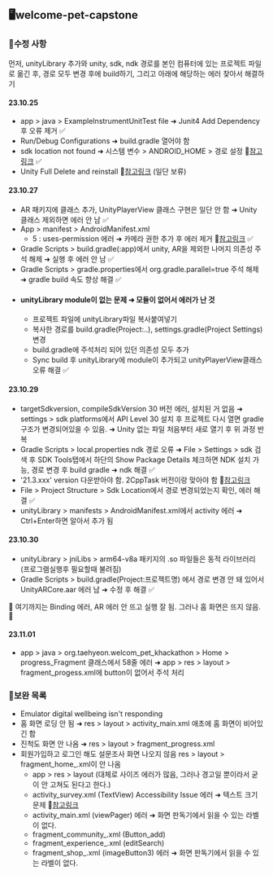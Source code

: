 ## 🖥️welcome-pet-capstone

### 🔧수정 사항

먼저, unityLibrary 추가와 unity, sdk, ndk 경로를 본인 컴퓨터에 있는 프로젝트 파일로 옮긴 후, 경로 모두 변경 후에 build하기, 그리고 아래에 해당하는 에러 찾아서 해결하기

#### 23.10.25
- app > java > ExampleInstrumentUnitTest file ➜ Junit4 Add Dependency 후 오류 제거 ✅
- Run/Debug Configurations <no module> ➜ build.gradle 열어야 함 
- sdk location not found ➜ 시스템 변수 > ANDROID_HOME > 경로 설정 🔗[참고링크](https://velog.io/@vector13/Android-Studio-SDK-location-not-found-%EC%97%90%EB%9F%AC-%ED%95%B4%EA%B2%B0-%EB%B0%A9%EB%B2%95) ✅
- Unity Full Delete and reinstall 🔗[참고링크](https://www.youtube.com/watch?v=IpOeYJYcYtE) (일단 보류)

#### 23.10.27
- AR 패키지에 클래스 추가, UnityPlayerView 클래스 구현은 일단 안 함 ➜ Unity 클래스 제외하면 에러 안 남 ✅ 
- App > manifest > AndroidManifest.xml
  - 5 : uses-permission 에러 ➜ 카메라 권한 추가 후 에러 제거 🔗[참고링크](https://velog.io/@ksh-g001/Android-AR-ARCore-SceneView) ✅
- Gradle Scripts > build.gradle(:app)에서 unity, AR을 제외한 나머지 의존성 주석 해제 ➜ 실행 후 에러 안 남 ✅
- Gradle Scripts > gradle.properties에서 org.gradle.parallel=true 주석 해제 ➜ gradle build 속도 향상 해결 ✅
- #### unityLibrary module이 없는 문제 ➜ 모듈이 없어서 에러가 난 것 
  - 프로젝트 파일에 unityLibrary파일 복사붙여넣기 
  - 복사한 경로를 build.gradle(Project:..), settings.gradle(Project Settings) 변경
  - build.gradle에 주석처리 되어 있던 의존성 모두 추가
  - Sync build 후 unityLibrary에 module이 추가되고 unityPlayerView클래스 오류 해결 ✅

#### 23.10.29
- targetSdkversion, compileSdkVersion 30 버전 에러, 설치된 거 없음 ➜ settings > sdk platforms에서 API Level 30 설치 후 프로젝트 다시 열면 gradle 구조가 변경되어있을 수 있음. ➜ Unity 없는 파일 처음부터 새로 열기 후 위 과정 반복
- Gradle Scripts > local.properties ndk 경로 오류 ➜ File > Settings > sdk 검색 후 SDK Tools탭에서 하단의 Show Package Details 체크하면 NDK 설치 가능, 경로 변경 후 build gradle ➜ ndk 해결 ✅
 - '21.3.xxx' version 다운받아야 함. 2CppTask 버전이랑 맞아야 함 🔗[참고링크](https://math-coding.tistory.com/177)
  - File > Project Structure > Sdk Location에서 경로 변경되었는지 확인, 에러 해결 ✅
- unityLibrary > manifests > AndroidManifest.xml에서 activity 에러 ➜ Ctrl+Enter하면 알아서 추가 됨

#### 23.10.30
- unityLibrary > jniLibs > arm64-v8a 패키지의 .so 파일들은 동적 라이브러리(프로그램실행후 필요할때 불려짐)
- Gradle Scripts > build.gradle(Project:프로젝트명) 에서 경로 변경 안 돼 있어서 UnityARCore.aar 에러 남 ➜ 수정 후 해결 ✅

🌟 여기까지는 Binding 에러, AR 에러 안 뜨고 실행 잘 됨. 그러나 홈 화면은 뜨지 않음. 🌟 

#### 23.11.01
- app > java > org.taehyeon.welcom_pet_khackathon > Home > progress_Fragment 클래스에서 58줄 에러 ➜ app > res > layout > fragment_progess.xml에 button이 없어서 주석 처리

<!--<img src="(https://github.com/c1oud-dev/welcome-pet-capstone/assets/117587834/b7491d10-012c-4ad8-b16c-6a18d08abf4b.png(https://github.com/c1oud-dev/welcome-pet-capstone/assets/117587834/bea5ef84-45c1-469c-a634-a938bc795f89)" width="200" height="300"/>-->


### 📃보완 목록

- Emulator digital wellbeing isn't responding 
- 홈 화면 로딩 안 됨 ➜ res > layout > activity_main.xml 애초에 홈 화면이 비어있긴 함
- 진척도 화면 안 나옴 ➜ res > layout > fragment_progress.xml 
- 회원가입하고 로그인 해도 설문조사 화면 나오지 않음 res > layout > fragment_home_.xml이 안 나옴
  - app > res > layout (대체로 사이즈 에러가 많음, 그러나 경고일 뿐이라서 굳이 안 고쳐도 된다고 한다.)
  - activity_survey.xml (TextView) Accessibility Issue 에러 ➜ 텍스트 크기 문제 🔗[참고링크](https://support.google.com/accessibility/android/answer/12159181)
  - activity_main.xml (viewPager) 에러 ➜ 화면 판독기에서 읽을 수 있는 라벨이 없다.
  - fragment_community_.xml (Button_add)
  - fragment_experience_.xml (editSearch)
  - fragment_shop_.xml (imageButton3) 에러 ➜ 화면 판독기에서 읽을 수 있는 라벨이 없다.
